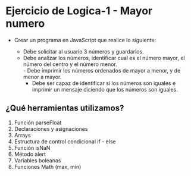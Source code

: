# Ejercicio de Logica-1 - Mayor numero

- Crear un programa en JavaScript que realice lo siguiente:

	 - Debe solicitar al usuario 3 números y guardarlos.  
	 - Debe analizar los números, identificar cual es el número mayor, el número del centro y el número menor.   
	  - Debe imprimir los números ordenados de mayor a menor, y de menor a mayor.   
	   - Debe ser capaz de identificar si los números son iguales e imprimir un mensaje diciendo que los números son iguales.

  

## ¿Qué herramientas utilizamos?
  

1. Función parseFloat
2. Declaraciones y asignaciones
3. Arrays
4. Estructura de control condicional if - else
5. Función isNaN
6. Método alert
7. Variables boleanas
8. Funciones Math (max, min)